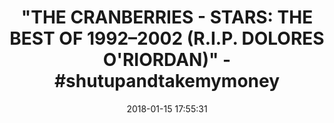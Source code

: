 ---
title: >-
  "THE CRANBERRIES - STARS: THE BEST OF 1992–2002 (R.I.P. DOLORES O'RIORDAN)" -
  #shutupandtakemymoney
name: 'Stars: The Best of the Cranberries, 1992-2002'
date: '2018-01-15 17:55:31'
buy_now: >-
  https://www.amazon.com/Stars-Best-Cranberries-1992-2002/dp/B00006IX0R?SubscriptionId=AKIAIA5RBQIWQVTCUEUQ&tag=coldcutdeals-20&linkCode=xm2&camp=2025&creative=165953&creativeASIN=B00006IX0R
description_markdown: |+
  Stars: The Best of the Cranberries, 1992-2002

    - CRANBERRIES THE STARS - THE BEST OF 1992/2002

tweet_id_str: '952962463376531459'
price: ''
you_save: ''
asin: B00006IX0R
image: 'https://images-na.ssl-images-amazon.com/images/I/514lG2qmLOL.jpg'

---